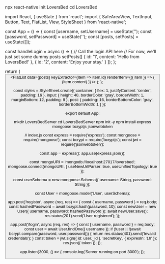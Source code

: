 npx react-native init LoversBed
cd LoversBed

import React, { useState } from 'react';
import { SafeAreaView, TextInput, Button, Text, FlatList, View, StyleSheet } from 'react-native';

const App = () => {
  const [username, setUsername] = useState('');
  const [password, setPassword] = useState('');
  const [posts, setPosts] = useState([]);
  
  const handleLogin = async () => {
    // Call the login API here
    // For now, we'll just set some dummy posts
    setPosts([
      { id: '1', content: 'Hello from LoversBed!' },
      { id: '2', content: 'Enjoy your stay.' }
    ]);
  };

  return (
    <SafeAreaView style={styles.container}>
      <TextInput 
        style={styles.input}
        placeholder="Username"
        value={username}
        onChangeText={setUsername}
      />
      <TextInput 
        style={styles.input}
        placeholder="Password"
        secureTextEntry
        value={password}
        onChangeText={setPassword}
      />
      <Button title="Login" onPress={handleLogin} />
      <FlatList 
        data={posts}
        keyExtractor={item => item.id}
        renderItem={({ item }) => (
          <View style={styles.post}>
            <Text>{item.content}</Text>
          </View>
        )}
      />
    </SafeAreaView>
  );
};

const styles = StyleSheet.create({
  container: {
    flex: 1,
    justifyContent: 'center',
    padding: 16
  },
  input: {
    height: 40,
    borderColor: 'gray',
    borderWidth: 1,
    marginBottom: 12,
    padding: 8
  },
  post: {
    padding: 16,
    borderBottomColor: 'gray',
    borderBottomWidth: 1
  }
});

export default App;

mkdir LoversBedServer
cd LoversBedServer
npm init -y
npm install express mongoose bcryptjs jsonwebtoken

// index.js
const express = require('express');
const mongoose = require('mongoose');
const bcrypt = require('bcryptjs');
const jwt = require('jsonwebtoken');

const app = express();
app.use(express.json());

const mongoURI = 'mongodb://localhost:27017/loversbed';
mongoose.connect(mongoURI, { useNewUrlParser: true, useUnifiedTopology: true });

const userSchema = new mongoose.Schema({
  username: String,
  password: String
});

const User = mongoose.model('User', userSchema);

app.post('/register', async (req, res) => {
  const { username, password } = req.body;
  const hashedPassword = await bcrypt.hash(password, 10);
  const newUser = new User({ username, password: hashedPassword });
  await newUser.save();
  res.status(201).send('User registered');
});

app.post('/login', async (req, res) => {
  const { username, password } = req.body;
  const user = await User.findOne({ username });
  if (!user || !(await bcrypt.compare(password, user.password))) {
    return res.status(401).send('Invalid credentials');
  }
  const token = jwt.sign({ id: user._id }, 'secretKey', { expiresIn: '1h' });
  res.json({ token });
});

app.listen(3000, () => {
  console.log('Server running on port 3000');
});